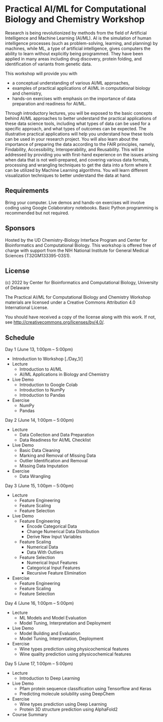 # Practical AI/ML for Computational Biology and Chemistry Workshop

Research is being revolutionized by methods from the field of Artificial Intelligence and Machine Learning (AI/ML). AI is the simulation of human intelligence processes (such as problem-solving, learning, and planning) by machines, while ML, a type of artificial intelligence, gives computers the ability to learn without explicitly being programmed. They have been applied in many areas including drug discovery, protein folding, and identification of variants from genetic data.

This workshop will provide you with

- a conceptual understanding of various AI/ML approaches,
- examples of practical applications of AI/ML in computational biology and chemistry,
- hands-on exercises with emphasis on the importance of data preparation and readiness for AI/ML.

Through introductory lectures, you will be exposed to the basic concepts behind AI/ML approaches to better understand the practical applications of these data science tools, including what types of data can be used for a specific approach, and what types of outcomes can be expected. The illustrative practical applications will help you understand how these tools can be used in your research project. You will also learn about the importance of preparing the data according to the FAIR principles, namely, Findability, Accessibility, Interoperability, and Reusability. This will be addressed by providing you with first-hand experience on the issues arising when data that is not well-prepared, and covering various data formats, processing and wrangling techniques to get the data into a form where it can be utilized by Machine Learning algorithms. You will learn different visualization techniques to better understand the data at hand.

## Requirements

Bring your computer. Live demos and hands-on exercises will involve coding using Google Colaboratory notebooks. Basic Python programming is recommended but not required.

## Sponsors

Hosted by the UD Chemistry-Biology Interface Program and Center for Bioinformatics and Computational Biology. This workshop is offered free of charge with support from the NIH National Institute for General Medical Sciences (T32GM133395-03S1).

## License

(c) 2022 by Center for Bioinformatics and Computational Biology, University of Delaware

The Practical AI/ML for Computational Biology and Chemistry Workshop materials are licensed under a
Creative Commons Attribution 4.0 International License.

You should have received a copy of the license along with this
work. If not, see <http://creativecommons.org/licenses/by/4.0/>.

## Schedule

Day 1 (June 13, 1:00pm – 5:00pm)
- Introduction to Workshop [./Day_1/]
- Lecture
  - Introduction to AI/ML
  - AI/ML Applications in Biology and Chemistry
- Live Demo
  - Introduction to Google Colab
  - Introduction to NumPy
  - Introduction to Pandas
- Exercise
  - NumPy
  - Pandas

Day 2 (June 14, 1:00pm – 5:00pm)
- Lecture
  - Data Collection and Data Preparation
  - Data Readiness for AI/ML Checklist
- Live Demo
  - Basic Data Cleaning
  - Marking and Removal of Missing Data
  - Outlier Identification and Removal
  - Missing Data Imputation
- Exercise
  - Data Wrangling

Day 3 (June 15, 1:00pm – 5:00pm)
- Lecture
  - Feature Engineering
  - Feature Scaling
  - Feature Selection
- Live Demo
  - Feature Engineering
    - Encode Categorical Data
    - Change Numerical Data Distribution
    - Derive New Input Variables
  - Feature Scaling
    - Numerical Data
    - Data With Outliers
  - Feature Selection
    - Numerical Input Features
    - Categorical Input Features
    - Recursive Feature Elimination
- Exercise
  - Feature Engineering
  - Feature Scaling
  - Feature Selection

Day 4 (June 16, 1:00pm – 5:00pm)
- Lecture 
  - ML Models and Model Evaluation
  - Model Tuning, Interpretation and Deployment
- Live Demo
  - Model Building and Evaluation
  - Model Tuning, Interpretation, Deployment
- Exercise
  - Wine types prediction using physicochemical features
  - Wine quality prediction using physicochemical features

Day 5 (June 17, 1:00pm – 5:00pm)
- Lecture 
  - Introduction to Deep Learning
- Live Demo
  - Pfam protein sequence classification using Tensorflow and Keras
  - Predicting molecule solubility using DeepChem
- Exercise
  - Wine types prediction using Deep Learning
  - Protein 3D structure prediction using AlphaFold2
- Course Summary

